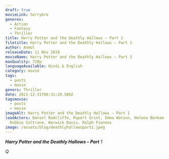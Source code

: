 ```yaml
---
draft: true
movieLink: Sorrybro
generes:
  - Action
  - Fantasy
  - Thriller
title: Harry Potter and the Deathly Hallows – Part 1
filetitle: Harry Potter and the Deathly Hallows – Part 1
author: Anmol
releaseDate: 11 Nov 2010
movieName: Harry Potter and the Deathly Hallows – Part 1
maxQuality: 720p
languageAvailable: Hindi & English
category: movie
tags:
  - posts
  - movie
geners: Thriller
date: 2021-12-31T06:31:29.586Z
tagsmovie:
  - posts
  - movie
imageAlt: Harry Potter and the Deathly Hallows – Part 1
leadActors: Daniel Radcliffe, Rupert Grint, Emma Watson, Helena Bonham Carter,
  Robbie Coltrane, Warwick Davis, Ralph Fiennes
image: /assets/blog/deathlyhallowspart1.jpeg
---
```

***Harry Potter and the Deathly Hallows – Part** 1*



*Q*
